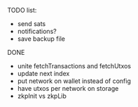 TODO list:

- send sats
- notifications?
- save backup file

DONE

- unite fetchTransactions and fetchUtxos
- update next index
- put network on wallet instead of config
- have utxos per network on storage
- zkpInit vs zkpLib
